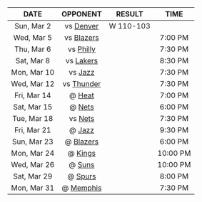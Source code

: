 |    DATE     |             OPPONENT             |  RESULT   |   TIME   |
|:-----------:|:--------------------------------:|:---------:|:--------:|
| Sun, Mar 2  |  vs [Denver](/r/denvernuggets)   | W 110-103 |          |
| Wed, Mar 5  |     vs [Blazers](/r/ripcity)     |           | 7:00 PM  |
| Thu, Mar 6  |      vs [Philly](/r/sixers)      |           | 7:30 PM  |
| Sat, Mar 8  |      vs [Lakers](/r/lakers)      |           | 8:30 PM  |
| Mon, Mar 10 |      vs [Jazz](/r/UtahJazz)      |           | 7:30 PM  |
| Wed, Mar 12 |     vs [Thunder](/r/Thunder)     |           | 7:30 PM  |
| Fri, Mar 14 |        @ [Heat](/r/heat)         |           | 7:00 PM  |
| Sat, Mar 15 |       @ [Nets](/r/GoNets)        |           | 6:00 PM  |
| Tue, Mar 18 |       vs [Nets](/r/GoNets)       |           | 7:30 PM  |
| Fri, Mar 21 |      @ [Jazz](/r/UtahJazz)       |           | 9:30 PM  |
| Sun, Mar 23 |     @ [Blazers](/r/ripcity)      |           | 6:00 PM  |
| Mon, Mar 24 |       @ [Kings](/r/kings)        |           | 10:00 PM |
| Wed, Mar 26 |        @ [Suns](/r/suns)         |           | 10:00 PM |
| Sat, Mar 29 |      @ [Spurs](/r/NBASpurs)      |           | 8:00 PM  |
| Mon, Mar 31 | @ [Memphis](/r/memphisgrizzlies) |           | 7:30 PM  |